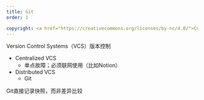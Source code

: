 ```yaml
---
title: Git
order: 1

copyright: <a href="https://creativecommons.org/licenses/by-nc/4.0/">CC BY-NC 4.0协议</a>
---
```




Version Control Systems（VCS）版本控制

- Centralized VCS
  - 单点故障；必须联网使用（比如Notion）
- Distributed VCS
  - Git



Git直接记录快照，而非差异比较
